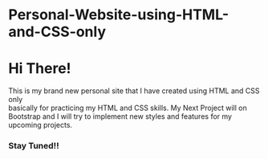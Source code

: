 # Personal-Website-using-HTML-and-CSS-only
<H1>Hi There!</H1>
<p>This is my brand new personal site that I have created using HTML and CSS only <br />
basically for practicing my HTML and CSS skills.
My Next Project will on Bootstrap and I will try to implement new styles and features for my upcoming projects.</p>
<h3>Stay Tuned!!</h3>
